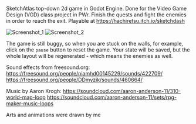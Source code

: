 SketchAtlas top-down 2d game in Godot Engine. Done for the Video Game Design (VGD) class project in PWr. Finish the quests and fight the enemies in order to reach the exit. Playable at https://hachiretsu.itch.io/sketchdash 

![Screenshot_1](https://user-images.githubusercontent.com/12537724/213871843-2e277589-6316-4eb4-a7e9-8b0cfffbf524.png)
![Screenshot_2](https://user-images.githubusercontent.com/12537724/213871847-22e05511-4411-41f8-814a-f0f9a7deafcb.png)

The game is still buggy, so when you are stuck on the walls, for example, click on the `pause` button to reset the game. Your state will be saved, but the whole layout will be regenerated - which means the enemies as well. 

Sound effects from freesound.org: https://freesound.org/people/niamhd00145229/sounds/422709/ https://freesound.org/people/DDmyzik/sounds/460664/

Music by Aaron Krogh: https://soundcloud.com/aaron-anderson-11/310-world-map-loop https://soundcloud.com/aaron-anderson-11/sets/rpg-maker-music-loops

Arts and animations were drawn by me
